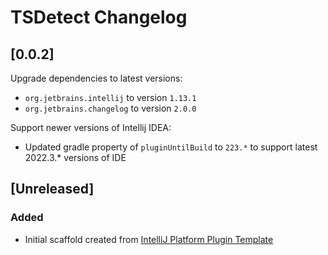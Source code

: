 <!-- Keep a Changelog guide -> https://keepachangelog.com -->

# TSDetect Changelog

## [0.0.2]
Upgrade dependencies to latest versions:
- `org.jetbrains.intellij` to version `1.13.1`
- `org.jetbrains.changelog` to version `2.0.0`

Support newer versions of Intellij IDEA:
- Updated gradle property of `pluginUntilBuild` to `223.*` to support latest 2022.3.* versions of IDE

## [Unreleased]
### Added
- Initial scaffold created from [IntelliJ Platform Plugin Template](https://github.com/JetBrains/intellij-platform-plugin-template)
